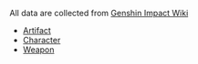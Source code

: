 All data are collected from [Genshin Impact Wiki](https://genshin-impact.fandom.com/wiki/Genshin_Impact_Wiki)
- [Artifact](https://genshin-impact.fandom.com/wiki/Artifact)
- [Character](https://genshin-impact.fandom.com/wiki/Level_Scaling/Character)
- [Weapon](https://genshin-impact.fandom.com/wiki/Level_Scaling/Weapon)